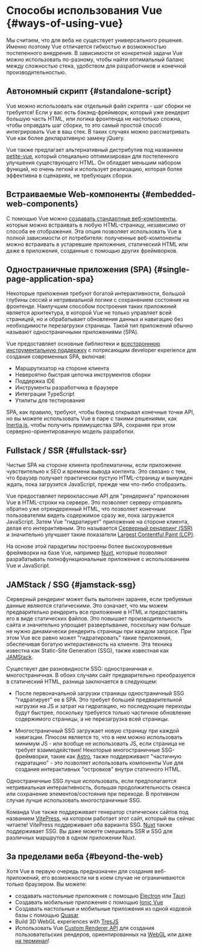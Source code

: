 # Способы использования Vue {#ways-of-using-vue}

Мы считаем, что для веба не существует универсального решения. Именно поэтому Vue отличается гибкостью и возможностью постепенного внедрения. В зависимости от конкретной задачи Vue можно использовать по-разному, чтобы найти оптимальный баланс между сложностью стека, удобством для разработчиков и конечной производительностью.

## Автономный скрипт {#standalone-script}

Vue можно использовать как отдельный файл скрипта - шаг сборки не требуется! Если у вас есть бэкэнд-фреймворк, который уже рендерит большую часть HTML, или логика фронтенда не настолько сложна, чтобы оправдать шаг сборки, то это самый простой способ интегрировать Vue в ваш стек. В таких случаях можно рассматривать Vue как более декларативную замену jQuery.

Vue также предлагает альтернативный дистрибутив под названием [petite-vue](https://github.com/vuejs/petite-vue), который специально оптимизирован для постепенного улучшения существующего HTML. Он обладает меньшим набором функций, но очень легкий и использует реализацию, которая более эффективна в сценариях, не требующих сборки.

## Встраиваемые Web-компоненты {#embedded-web-components}

С помощью Vue можно [создавать стандартные веб-компоненты](/guide/extras/web-components), которые можно встраивать в любую HTML-страницу, независимо от способа ее отображения. Эта опция позволяет использовать Vue в полной зависимости от потребителя: полученные веб-компоненты можно встраивать в устаревшие приложения, статический HTML или даже в приложения, созданные с помощью других фреймворков.

## Одностраничные приложения (SPA) {#single-page-application-spa}

Некоторые приложения требуют богатой интерактивности, большой глубины сессий и нетривиальной логики с сохранением состояния на фронтенде. Наилучшим способом построения таких приложений является архитектура, в которой Vue не только управляет всей страницей, но и обрабатывает обновления данных и навигацию без необходимости перезагрузки страницы. Такой тип приложений обычно называют одностраничными приложениями (SPA).

Vue предоставляет основные библиотеки и [всестороннюю инструментальную поддержку](/guide/scaling-up/tooling) с потрясающим developer experience для создания современных SPA, включая:

- Маршрутизатор на стороне клиента
- Невероятно быстрая цепочка инструментов сборки
- Поддержка IDE
- Инструменты разработчика в браузере
- Интеграции TypeScript
- Утилиты для тестирования

SPA, как правило, требуют, чтобы бэкенд открывал конечные точки API, но вы можете использовать Vue в паре с такими решениями, как [Inertia.js](https://inertiajs.com), чтобы получить преимущества SPA, сохраняя при этом серверно-ориентированную модель разработки.

## Fullstack / SSR {#fullstack-ssr}

Чистые SPA на стороне клиента проблематичны, если приложение чувствительно к SEO и времени вывода контента. Это связано с тем, что браузер получает практически пустую HTML-страницу и вынужден ждать, пока загрузится JavaScript, прежде чем что-либо отобразить.

Vue предоставляет первоклассные API для "рендеринга" приложения Vue в HTML-строки на сервере. Это позволяет серверу отправлять обратно уже отрендеренный HTML, что позволяет конечным пользователям видеть содержимое сразу же, пока загружается JavaScript. Затем Vue "гидратирует" приложение на стороне клиента, делая его интерактивным. Это называется [Серверный рендеринг (SSR)](/guide/scaling-up/ssr) и значительно улучшает такие показатели [Largest Contentful Paint (LCP)](https://web.dev/lcp/).

На основе этой парадигмы построены более высокоуровневые фреймворки на базе Vue, например [Nuxt](https://nuxt.com/), которые позволяют разрабатывать полнофункциональные приложения с использованием Vue и JavaScript.

## JAMStack / SSG {#jamstack-ssg}

Серверный рендеринг может быть выполнен заранее, если требуемые данные являются статическими. Это означает, что мы можем предварительно рендерить все приложение в HTML и предоставлять его в виде статических файлов. Это повышает производительность сайта и значительно упрощает развертывание, поскольку нам больше не нужно динамически рендерить страницы при каждом запросе. При этом Vue все равно может "гидратировать" такие приложения, обеспечивая богатую интерактивность на клиенте. Эта техника известна как Static-Site Generation (SSG), также известная как [JAMStack](https://jamstack.org/what-is-jamstack/).

Существует две разновидности SSG: одностраничная и многостраничная. В обоих случаях сайт предварительно преобразуется в статический HTML, разница заключается в следующем:

- После первоначальной загрузки страницы одностраничный SSG "гидратирует" ее в SPA. Это требует большей предварительной нагрузки на JS и затрат на гидратацию, но последующие переходы будут быстрее, поскольку требуется только частичное обновление содержимого страницы, а не перезагрузка всей страницы.

- Многостраничный SSG загружает новую страницу при каждой навигации. Плюсом является то, что в нем можно использовать минимум JS - или вообще не использовать JS, если страница не требует взаимодействия! Некоторые многостраничные SSG-фреймворки, такие как [Astro](https://astro.build/), также поддерживают "частичную гидратацию" - это позволяет использовать компоненты Vue для создания интерактивных "островков" внутри статичного HTML.

Одностраничные SSG лучше использовать, если предполагается нетривиальная интерактивность, большая продолжительность сеанса или сохранение элементов/состояния при переходе. В противном случае лучше использовать многостраничные SSG.

Команда Vue также поддерживает генератор статических сайтов под названием [VitePress](https://vitepress.dev/), на котором работает этот сайт, который вы сейчас читаете! VitePress поддерживает оба варианта SSG. [Nuxt](https://nuxt.com/) также поддерживает SSG. Вы даже можете смешивать SSR и SSG для различных маршрутов в одном приложении Nuxt.

## За пределами веба {#beyond-the-web}

Хотя Vue в первую очередь предназначен для создания веб-приложений, его возможности ни в коем случае не ограничиваются только браузером. Вы можете:

- создавать настольные приложения с помощью [Electron](https://www.electronjs.org/) или [Tauri](https://tauri.app)
- Создавать мобильные приложения с помощью [Ionic Vue](https://ionicframework.com/docs/vue/overview)
- Создавать настольные и мобильные приложения из одной кодовой базы с помощью [Quasar](https://quasar.dev/)
- Build 3D WebGL experiences with [TresJS](https://tresjs.org/)
- Использовать Vue [Custom Renderer API](/api/custom-renderer) для создания пользовательских рендеров, ориентированных на [WebGL](https://troisjs.github.io/) или даже [на терминал](https://github.com/vue-terminal/vue-termui)!
